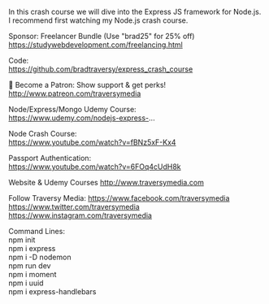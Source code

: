 In this crash course we will dive into the Express JS framework for Node.js. \
I recommend first watching my Node.js crash course.

Sponsor: Freelancer Bundle (Use "brad25" for 25% off)
https://studywebdevelopment.com/freelancing.html

Code:\
https://github.com/bradtraversy/express_crash_course

💖 Become a Patron: Show support & get perks!\
http://www.patreon.com/traversymedia

Node/Express/Mongo Udemy Course:\
https://www.udemy.com/nodejs-express-...

Node Crash Course:\
https://www.youtube.com/watch?v=fBNz5xF-Kx4

Passport Authentication:\
https://www.youtube.com/watch?v=6FOq4cUdH8k

Website & Udemy Courses
http://www.traversymedia.com

Follow Traversy Media:
https://www.facebook.com/traversymedia
https://www.twitter.com/traversymedia
https://www.instagram.com/traversymedia

Command Lines:\
npm init\
npm i express\
npm i -D nodemon\
npm run dev\
npm i moment\
npm i uuid\
npm i express-handlebars

